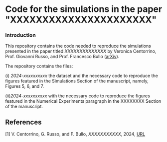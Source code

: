 # Code for the simulations in the paper "XXXXXXXXXXXXXXXXXXXXXX"

### Introduction

This repository contains the code needed to reproduce the simulations presented in the paper titled _XXXXXXXXXXXXXX_ by Veronica Centorrino, Prof. Giovanni Russo, and Prof. Francesco Bullo ([arXiv](https://XXXXXXXXXXXXXXX)).

The repository contains the files:

(i) _2024-xxxxxxxxxx_ the dataset and the necessary code to reproduce the figures featured in the Simulations Section of the manuscript, namely, Figures 5, 6, and 7.

(ii)_2024-xxxxxxxxxx_ with the necessary code to reproduce the figures featured in the Numerical Experiments paragraph in the XXXXXXXX Section of the manuscript.


## References
[1] V. Centorrino, G. Russo, and F. Bullo, _XXXXXXXXXXX_, 2024, [URL](https://XXXXXXXXXXXX)
